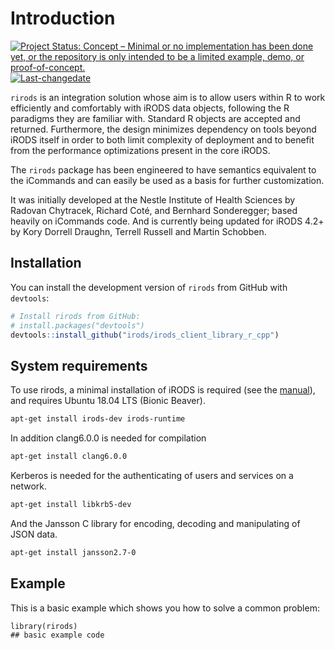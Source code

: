 
<!-- README.md is generated from README.Rmd. Please edit that file -->

# Introduction

<!-- badges: start -->

[![Project Status: Concept – Minimal or no implementation has been done
yet, or the repository is only intended to be a limited example, demo,
or
proof-of-concept.](https://www.repostatus.org/badges/latest/concept.svg)](https://www.repostatus.org/#concept)
[![Last-changedate](https://img.shields.io/badge/last%20change-2021--12--15-yellowgreen.svg)](/commits/master)
<!-- badges: end -->

`rirods` is an integration solution whose aim is to allow users within R
to work efficiently and comfortably with iRODS data objects, following
the R paradigms they are familiar with. Standard R objects are accepted
and returned. Furthermore, the design minimizes dependency on tools
beyond iRODS itself in order to both limit complexity of deployment and
to benefit from the performance optimizations present in the core iRODS.

The `rirods` package has been engineered to have semantics equivalent to
the iCommands and can easily be used as a basis for further
customization.

It was initially developed at the Nestle Institute of Health Sciences by
Radovan Chytracek, Richard Coté, and Bernhard Sonderegger; based
heavily on iCommands code. And is currently being updated for iRODS 4.2+
by Kory Dorrell Draughn, Terrell Russell and Martin Schobben.

## Installation

You can install the development version of `rirods` from GitHub with
`devtools`:

``` r
# Install rirods from GitHub: 
# install.packages("devtools")
devtools::install_github("irods/irods_client_library_r_cpp")
```

## System requirements

To use rirods, a minimal installation of iRODS is required (see the
[manual](https://docs.irods.org/4.2.10/getting_started/installation/)),
and requires Ubuntu 18.04 LTS (Bionic Beaver).

``` bash
apt-get install irods-dev irods-runtime
```

In addition clang6.0.0 is needed for compilation

``` bash
apt-get install clang6.0.0
```

Kerberos is needed for the authenticating of users and services on a
network.

``` bash
apt-get install libkrb5-dev
```

And the Jansson C library for encoding, decoding and manipulating of
JSON data.

``` bash
apt-get install jansson2.7-0
```

## Example

This is a basic example which shows you how to solve a common problem:

    library(rirods)
    ## basic example code
